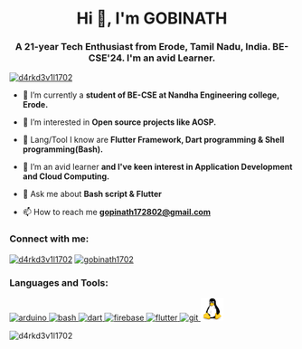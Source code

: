<h1 align="center">Hi 👋, I'm GOBINATH</h1>
<h3 align="center">A 21-year Tech Enthusiast from Erode, Tamil Nadu, India. BE-CSE'24. I'm an avid Learner.</h3>

<p align="left"> <a href="https://twitter.com/d4rkd3v1l1702" target="blank"><img src="https://img.shields.io/twitter/follow/d4rkd3v1l1702?logo=twitter&style=for-the-badge" alt="d4rkd3v1l1702" /></a> </p>

- 🌱 I’m currently a **student of BE-CSE at Nandha Engineering college, Erode.**

- 👀 I’m interested in **Open source projects like AOSP.**

- 👀 Lang/Tool I know are **Flutter Framework, Dart programming & Shell programming(Bash).**

- 💞️ I’m an avid learner **and I've keen interest in Application Development and Cloud Computing.**

- 💬 Ask me about **Bash script & Flutter**

- 📫 How to reach me **gopinath172802@gmail.com**

<h3 align="left">Connect with me:</h3>
<p align="left">
<a href="https://twitter.com/d4rkd3v1l1702" target="blank"><img align="center" src="https://raw.githubusercontent.com/rahuldkjain/github-profile-readme-generator/master/src/images/icons/Social/twitter.svg" alt="d4rkd3v1l1702" height="30" width="40" /></a>
<a href="https://linkedin.com/in/gobinath1702" target="blank"><img align="center" src="https://raw.githubusercontent.com/rahuldkjain/github-profile-readme-generator/master/src/images/icons/Social/linked-in-alt.svg" alt="gobinath1702" height="30" width="40" /></a>
</p>

<h3 align="left">Languages and Tools:</h3>
<p align="left"> <a href="https://www.arduino.cc/" target="_blank" rel="noreferrer"> <img src="https://cdn.worldvectorlogo.com/logos/arduino-1.svg" alt="arduino" width="40" height="40"/> </a> <a href="https://www.gnu.org/software/bash/" target="_blank" rel="noreferrer"> <img src ="https://www.vectorlogo.zone/logos/gnu_bash/gnu_bash-icon.svg" alt="bash" width="40" height="40"/> </a> <a href="https://dart.dev" target="_blank" rel="noreferrer"> <img src="https://www.vectorlogo.zone/logos/dartlang/dartlang-icon.svg" alt="dart" width="40" height="40"/> </a> <a href="https://firebase.google.com/" target="_blank" rel="noreferrer"> <img src="https://www.vectorlogo.zone/logos/firebase/firebase-icon.svg" alt="firebase" width="40" height="40"/> </a> <a href="https://flutter.dev" target="_blank" rel="noreferrer"> <img src="https://www.vectorlogo.zone/logos/flutterio/flutterio-icon.svg" alt="flutter" width="40" height="40"/> </a> <a href="https://git-scm.com/" target="_blank" rel="noreferrer"> <img src="https://www.vectorlogo.zone/logos/git-scm/git-scm-icon.svg" alt="git" width="40" height="40"/> </a> <a href="https://www.linux.org/" target="_blank" rel="noreferrer"> <img src="https://raw.githubusercontent.com/devicons/devicon/master/icons/linux/linux-original.svg" alt="linux" width="40" height="40"/> </a> </p>

<p><img align="center" src="https://github-readme-stats.vercel.app/api/top-langs?username=d4rkd3v1l1702&show_icons=true&locale=en&layout=compact" alt="d4rkd3v1l1702" /></p>
